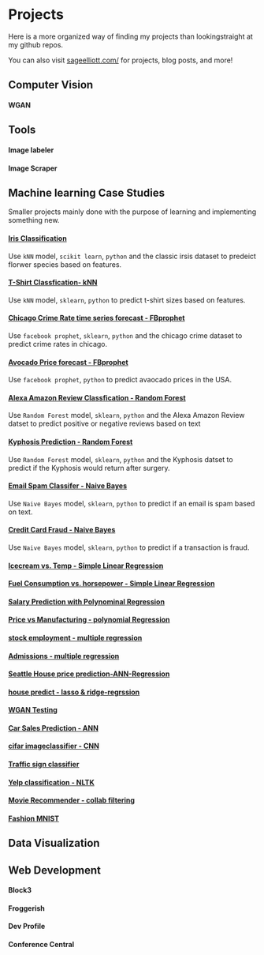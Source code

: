 # Projects

Here is a more organized way of finding my projects than lookingstraight at my github repos.

You can also visit [sageelliott.com/](https://sageelliott.com) for projects, blog posts, and more!

<!--## Featured Projects-->


## Computer Vision

#### WGAN

## Tools

#### Image labeler


#### Image Scraper



## Machine learning Case Studies

Smaller projects mainly done with the purpose of learning and implementing something new.

#### [Iris Classification](https://github.com/sagecodes/irsit-classification2-knn)
Use `kNN` model, `scikit learn`, `python` and the classic irsis dataset to predeict florwer species based on features. 


#### [T-Shirt Classfication- kNN](https://github.com/sagecodes/tshirt-size-prediction-KNN)

Use `kNN` model, `sklearn`, `python` to predict t-shirt sizes based on features.


#### [Chicago Crime Rate time series forecast - FBprophet ](https://github.com/sagecodes/chicago-crime-prediction-fbprophet)

Use `facebook prophet`, `sklearn`, `python` and the chicago crime dataset to predict crime rates in chicago. 


#### [Avocado Price forecast - FBprophet](https://github.com/sagecodes/avocado-forecasting-fbprophet)

Use `facebook prophet`, `python`  to predict avaocado prices in the USA. 


#### [Alexa Amazon Review Classfication - Random Forest](https://github.com/sagecodes/Amazon-Review-Classification-Random-Forest)

Use `Random Forest` model, `sklearn`, `python`  and the Alexa Amazon Review datset to predict positive or negative reviews based on text


#### [Kyphosis Prediction - Random Forest](https://github.com/sagecodes/kyphsis-classifier-random-forest/blob/master/kyphosis-prediction-random-forest.ipynb)

Use `Random Forest` model, `sklearn`, `python`  and the Kyphosis datset to predict if the Kyphosis would return after surgery. 

#### [Email Spam Classifer -  Naive Bayes](https://github.com/sagecodes/spam-classifier-naive-bayes/blob/master/Spam%20classifier.ipynb)

Use `Naive Bayes` model, `sklearn`, `python`  to predict if an email is spam based on text.


#### [Credit Card Fraud - Naive Bayes](https://github.com/sagecodes/credit-fraud-classfier-naive-bayes/blob/master/Credit%20Card%20Fraud%20Classifier.ipynb)

Use `Naive Bayes` model, `sklearn`, `python`  to predict if a transaction is fraud.

#### [Icecream vs. Temp - Simple Linear Regression](https://github.com/sagecodes/Icecream-temp-simple-linear-regression/blob/master/ice%20cream%20vs%20temp%20regression.ipynb)

#### [Fuel Consumption vs. horsepower - Simple Linear Regression](https://github.com/sagecodes/fuel-consumption-linear-regression/blob/master/fuel%20consumption.ipynb)

#### [Salary Prediction with Polynominal Regression](https://github.com/sagecodes/salary-prediction-polynomial-regression/blob/master/salary%20prediction%20polynomial%20regression.ipynb)

#### [Price vs Manufacturing - polynomial Regression](https://github.com/sagecodes/price-vs-manufacturing-polynomial-regression/blob/master/Cost%20per%20model%20prediction.ipynb)

#### [stock employment - multiple regression](https://github.com/sagecodes/stock-employment-multiple-regression/blob/master/s%26p%20500%20predict.ipynb)

#### [Admissions - multiple regression](https://github.com/sagecodes/admission-multiple-regression)

#### [Seattle House price prediction-ANN-Regression](https://github.com/sagecodes/house-price-prediction-ANN)

#### [house predict - lasso & ridge-regrssion](https://github.com/sagecodes/house-predict-lasso-ridge-regrssion)


#### [WGAN Testing](https://github.com/sagecodes/WGAN-Testing)


#### [Car Sales Prediction - ANN](https://github.com/sagecodes/car-sales-prediction-ANN)


#### [cifar imageclassifier - CNN](https://github.com/sagecodes/cifar-classifier-CNN)


#### [Traffic sign classifier](https://github.com/sagecodes/traffic-signs-classifier-lenet)


#### [Yelp classification - NLTK](https://github.com/sagecodes/yelp-reviews-Classification-NLP-NLTK)


#### [Movie Recommender - collab filtering](https://github.com/sagecodes/movie-recommender-collab-filter)


#### [Fashion MNIST](https://github.com/sagecodes/fashion-classifier) 



## Data Visualization


## Web Development

#### Block3 
#### Froggerish
#### Dev Profile
#### Conference Central


